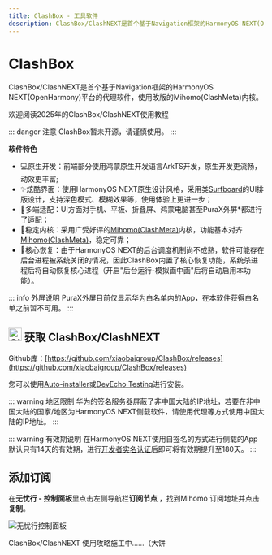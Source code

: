 ```yaml
---
title: ClashBox - 工具软件
description: ClashBox/ClashNEXT是首个基于Navigation框架的HarmonyOS NEXT(OpenHarmony)平台的代理软件，使用改版的Mihomo(ClashMeta)内核。
---
```


# ClashBox

ClashBox/ClashNEXT是首个基于Navigation框架的HarmonyOS NEXT(OpenHarmony)平台的代理软件，使用改版的Mihomo(ClashMeta)内核。

欢迎阅读2025年的ClashBox/ClashNEXT使用教程

::: danger 注意
ClashBox暂未开源，请谨慎使用。
:::

**软件特色**

* 💻原生开发：前端部分使用鸿蒙原生开发语言ArkTS开发，原生开发更流畅，动效更丰富;
* ✨炫酷界面：使用HarmonyOS NEXT原生设计风格，采用类[Surfboard](https://github.com/getsurfboard/surfboard)的UI排版设计，支持深色模式、模糊效果等，使用体验上更进一步；
* 📱多端适配：UI方面对手机、平板、折叠屏、鸿蒙电脑甚至PuraX外屏*都进行了适配；
* 🚀稳定内核：采用广受好评的[Mihomo(ClashMeta)](https://github.com/MetaCubeX/mihomo)内核，功能基本对齐[Mihomo(ClashMeta)](https://github.com/MetaCubeX/mihomo)，稳定可靠；
* 🔄核心恢复：由于HarmonyOS NEXT的后台调度机制尚不成熟，软件可能存在后台进程被系统关闭的情况，因此ClashBox内置了核心恢复功能，系统杀进程后将自动恢复核心进程（开启"后台运行-模拟画中画"后将自动启用本功能）。

::: info 外屏说明
PuraX外屏目前仅显示华为白名单内的App，在本软件获得白名单之前暂不可用。
:::

## <img src="/Jego/images/image_spaces_2FtaiByLw8cj0IZKJTlaiM_2Fuploads_2F383xngX8wSAPFZZieolo_2FClashBox_2.png" width="26" height="26" alt="ClashBox图标"> 获取 ClashBox/ClashNEXT

Github库：[https://github.com/xiaobaigroup/ClashBox/releases](https://github.com/xiaobaigroup/ClashBox/releases)

您可以使用[Auto-installer](https://github.com/likuai2010/auto-installer/)或[DevEcho Testing](https://developer.huawei.com/consumer/cn/deveco-testing/)进行安装。

::: warning 地区限制
华为的签名服务器屏蔽了非中国大陆的IP地址，若要在非中国大陆的国家/地区为HarmonyOS NEXT侧载软件，请使用代理等方式使用中国大陆的IP地址。
:::

::: warning 有效期说明
在HarmonyOS NEXT使用自签名的方式进行侧载的App默认只有14天的有效期，进行[开发者实名认证](https://developer.huawei.com/consumer/cn/verified/enrollment)后即可将有效期提升至180天。
:::

## 添加订阅

在**无忧行 - 控制面板**里点击左侧导航栏**订阅节点** ，找到Mihomo 订阅地址并点击**复制**。

<img src="/Jego/images/image_spaces_2FtaiByLw8cj0IZKJTlaiM_2Fuploads_2Fbf6ZGnMBZioZr9rD5P5J_2Fimage_2.png" alt="无忧行控制面板">

ClashBox/ClashNEXT 使用攻略施工中……（大饼
